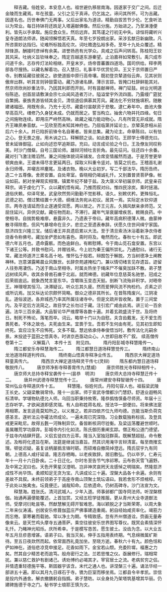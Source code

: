 <!-- { "loadSidebar": true } -->
　　释吉藏。俗姓安。本安息人也。祖世避仇移居南海。因遂家于交广之间。后迁金陵而生藏焉。年在孩童。父引之见于真谛。仍乞詺之。谛问其所怀。可为吉藏。因遂名也。历世奉佛门无两事。父后出家名为道谅。精勤自拔苦节少伦。乞食听法以为常业。每日持钵将还跣足入塔遍献佛像。然后分施。方始进之。乃至涕涶便利。皆先以手承取。施应食众生。然后远弃。其笃谨之行初无中失。谅恒将藏听兴皇寺道朗法师讲。随闻领解悟若天真。年至七岁投朗出家。采涉玄猷日新幽致。凡所咨禀妙达指归。论难所标独高伦次。词吐赡逸弘裕多奇。至年十九处众覆述。精辩锋游。酬接时彦绰有余美。进誉扬邑有光学众。具戒之后声问转高。陈桂阳王钦其风采。吐纳义旨钦味奉之。隋定百越遂东游秦望。止泊嘉祥如常敷引。禹穴成市问道千余。志存传灯法轮相继。开皇末岁。炀帝晋蕃置四道场。国司供给。释李两部各尽搜扬。以藏名解着功。召入慧日。礼事丰华优赏伦异。王又于京师置日严寺。别教延藏往彼居之。欲使道振中原行高帝壤。既初登京辇道俗云奔。见其状则傲岸出群。听其言则钟鼓雷动。藏乃游诸名肆。薄示言踪。皆掩口杜辞鲜能其对。然京师欣尚妙重法华。乃因其利即而开剖。时有昙献禅师。禅门钲鼓。树业光明道俗陈迹。创首屈请敷演会宗七众闻风造者万计。隘溢堂宇外流四面。乃露缦广筵犹自繁拥。豪族贵游皆倾其金贝。清信道侣俱慕其芳风。藏法化不穷财施填积。随散建诸福田。用既有余。乃充十无尽。藏委付昙献资于悲敬。逮仁寿年中。曲池大像举高百尺。缮修乃久身犹未成。仍就而居之。誓当构立。抽舍六物并托四缘。旬日之间施物连续。即用庄严峙然高映。故藏之福力能动物心。凡有所营无非成就。隋齐王暕夙奉音猷。一见欣至而未知其神府也。乃屈临第并延论士。京辇英彦相从前后六十余人。并已陷折前锋令名自著者。皆来总集。藏为论主。命章陈曰。以有怯之心。登无畏之座。用木讷之口。释解颐之谈。如此数百句。王顾学士傅德充曰。曾未延锋御寇。止如向述恐罕追斯踪。充曰。动言成论验之今日。王及僚友同叹称美。时沙门僧粲。自号三国论师。雄辩河倾吐言折角。最先征问。往还四十余番。藏对引飞激注赡滔然。兼之间施体貌词采铺发。合席变情赧然而退。于是芳誉更举顿爽由来。王谓未得尽言更延两日。探取义科重令竖对。皆莫之抗也。王稽首礼谢永归师傅。并嚫吉祥麈尾。及诸衣物。晚以大业初岁。写二千部法华。隋历告终。造二十五尊像。舍房安置。自处卑室。昏晓相仍竭诚礼忏。又别置普贤菩萨像。帐设如前。躬对坐禅观实相理。镇累年纪不替于兹。及大唐义举初届京师。武皇亲召释宗。谒于虔化门下。众以藏机悟有闻。乃推而叙对曰。惟四民涂炭。乘时拯溺。道俗庆赖。仰泽穹旻。武皇欣然劳问勤勤不觉影移。语久。别敕优矜。更殊恒礼。武德之初。僧过繁结置十大德。纲维法务宛从初议。居其一焉。实际定水钦仰道宗。两寺连请延而住止遂通受双愿。两以居之。齐王元吉。久揖风猷亲承师范。又屈住延兴。异供交献。藏任物而赴。不滞行。藏年气渐衰屡增疾苦。敕赐良药。中使相寻。自揣势极难瘳。悬露非久。乃遗表于帝曰。藏年高病积德薄人微。曲蒙神散寻得除愈。但风气暴增命在旦夕。悲恋之至遗表奉辞。伏愿久住世间缉宁家国。慈济四生兴隆三宝。储后诸王并具遗启累以大法。至于清旦索汤沐浴着新净衣侍者烧香令称佛号。藏加坐俨思如有喜色。斋时将及。奄然而化。春秋七十有五。即武德六年五月也。遗命露骸。而色逾鲜白。有敕慰赙。令于南山觅石龛安置。东宫以下诸王公等。并致书慰问。并赠钱帛。今上初为秦王偏所崇礼。乃通慰曰。诸行无常。藏法师道济三乘名高十地。惟怀弘于般若。辩囿包于解脱。方当树德净土阐教禅林。岂意湛露晞晨业风飘世。长辞奈苑遽掩松门。兼以情切绪言见存遗旨。迹留人往弥用凄伤。乃送于南山至相寺。时属炎热坐于绳床尸不催臭加趺不散。弟子慧远树续风声。收其余骨凿石瘗于北岩。就而裨德。初藏年位息慈英名驰誉。冠成之后荣扇逾远。貌象西梵言寔东华。含嚼珠玉变态天挺。剖断飞流殆非积学。对晤帝王。神理增其恒习。决滞疑议。听众忘其久疲。然而爱狎风流不拘检约。贞素之识或所讥焉。加又纵达论宗颇怀简略。御众之德非其所长。在昔陈隋废兴。江阴凌乱。道俗波迸。各弃城邑乃率其所属往诸寺中。但是文疏并皆收聚。置于三间堂内。及平定后方洮简之。故目学之长勿过于藏。注引宏广咸由此焉。讲三论一百余遍。法华三百余遍。大品智论华严维摩等各数十遍。并着玄疏盛流于世。及将终日。制死不怖论。落笔而卒。词云。略举十门以为自慰。夫含齿戴发。无不爱生而畏死者。不体之故也。夫死由生来。宜畏于生。吾若不生何由有死。见其初生即知终死。宜应泣生不应怖死。文多不载。慧远依承侍奉俊悟当时。敷传法化光嗣余景。末投迹于蓝田之悟真寺。时讲京邑亟动众心。人世即目故不广叙。
续高僧传卷第十二
　　义解篇八　本传十五　附见四。
　　隋丹阳彭城寺释慧隆传一。
　　隋江都安乐寺释慧海传二。
　　隋江都慧日道场释慧觉传三。
　　隋终南山龙池道场释道判传四。
　　隋终南山悟真寺释净业传五。
　　隋西京大禅定道场释童真传六。
　　隋西京大禅定道场释灵干传七(灵辩)
　　隋东都内慧日道场释敬脱传八。
　　唐京师净影寺释善胄传九(慧威)
　　唐京师胜光寺释辩相传十。
　　唐京师大总持寺释宝袭传十一(昙恭　明洪)
　　唐京师大总持寺释慧迁传十二。
　　唐并州武德寺释慧觉传十三。
　　唐常州建安寺释智琚传十四。
　　唐常州弘业寺释道庆传十五。
　　释慧隆。俗姓何氏。丹阳句容人也。祖翦梁武陵王长史。父嶷梁散骑常侍。隆十一出家。师于宣武寺僧都沙门慧舒。舒道业遐畅风标清举。学堪物轨德允人师。乌回当职秉持攸寄。隆恭撝恪慎备尽师资。年届十三志存听学。才欲闻道即感灵瑞。有人自称姓蒋名规。授法华一部便曰。将来佛法寔用相寄。发言适竟莫知所之。以义推之。若非四依齐位九师均德。岂能当斯负荷克感圣言。遂听法云寺礭法师成论。一遍未周已究深隐。习业数载独称标拔。及登具戒更采毗尼。故得五氎一河殊制异饮。备皆断核洞尽铨衡。及梁运荡覆避世顺时。虽属雕荒学功靡弃。彭城寺内引化如流。陈氏御历重阐玄踪。僧正暅公道门德望。于兹寺内结肆开筵。义侣玄徒四方云萃。隆当入室独冠群英。既解慧超挺。命令敷述。及暅将化遗旨在斯。法筵是继诚当嘉旨。然其识用淹华言辩清富。每至商搉玄理。顿徙迟疑。虽复谈柄屡撝言锋时砺。而硕难自撤简绰澄远。隋氏驭宇九有同朝。上德高人咸纡延请。隆志存栖晦。以老疾致辞。居旧敷弘。仍以卒岁。仁寿元年十一月十六日卧疾。二十日迁化。尔时冬至告节气序祁寒。云布弥天雪飞遍野。及中宵之泥曰也。天色开霁星汉澄明。岂非神灵哀罔天龙感悼之明瑞矣。然隆慈济成性不尚华饰。柔顺知足无贪为宝。凡讲成论三十遍。涅槃大品各十余遍。余则有差故不具叙。未终前领弟子于高座寺南山顶聚土筑坛语曰。我若舍形不烦棺椁。可于此处以施禽虫。坛竟便迁。诚哉知命。后依遗命。仍树高碑寺。沙门法宣为文。
　　释慧海。姓张氏。清河武城人。少年入道。师事邺都广国寺冏法师。听涅槃楞伽。始通再遍便能覆述。上首加赏。又经五稔学徒推服。更从青州大业寺道猷法师。受摩诃衍毗昙等。然猷慧解无碍开智难思。海以颖脱之才当斯荣寄。以周大象二年来仪涛浦。创居安乐修葺伽蓝庄严佛事建造重阁。躬自经始咸资率化。竭筋力而忘倦。蒙寒暑而载驰。常以净土为期。专精致感。忽有齐州僧道诠。赍画无量寿像来云。是天竺鸡头摩寺五通菩萨。乘空往彼安乐世界图写尊仪。既冥会素情深怀礼忏。乃睹神光昭烁。庆所希幸。于是模写恳苦。愿生彼土。没齿为念。以大业五年五月旦疹患增甚。语弟子曰。我当灭矣。伸手五指用表终期。气息绵微属纩斯待。至五日夜欻然而起。依常面西礼竟加坐。至晓方逝。春秋六十有九。颜色恬和俨如神在。道俗悲凉竞申接足。花香如雨下。金宝若山颓。充委阶墀。福惠之力矣。然其自少精苦老而逾笃。般舟密行之法。兰若思惟之仪。亟展修行。瑞相常扰。兼以慈仁救护有剧诸己。诱劝博约必竭其才。宰官居士之流。老病贫穷之侣。并情遗重轻德施平等。斯固器宇该含。末代之通人也。讲涅槃三十遍。诵法华经一部讲五十遍。即以其月九日琢石于寺。镌为巨室而移坐焉。江都县令辛孝凯。崇信是投内外通舍。解衣撤膳躬自指撝。弟子慧昉。以全身处乃架塔筑基增其华丽。仍建碑旌德于寺之门。秘书学士琅耶王慎为文。
